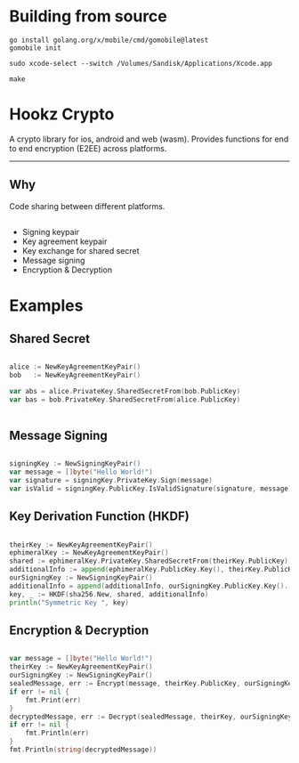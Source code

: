 # Building from source

```
go install golang.org/x/mobile/cmd/gomobile@latest
gomobile init
```

```
sudo xcode-select --switch /Volumes/Sandisk/Applications/Xcode.app
```

```
make
```


# Hookz Crypto
 A crypto library for ios, android and web (wasm). Provides functions for end to end encryption (E2EE) across platforms.

 ---

## Why
 Code sharing between different platforms.

## 
- Signing keypair
- Key agreement keypair
- Key exchange for shared secret
- Message signing
- Encryption & Decryption

# Examples

## Shared Secret

 ```go

alice := NewKeyAgreementKeyPair()
bob   := NewKeyAgreementKeyPair()

var abs = alice.PrivateKey.SharedSecretFrom(bob.PublicKey)
var bas = bob.PrivateKey.SharedSecretFrom(alice.PublicKey)
	
 ```

## Message Signing

 ```go

signingKey := NewSigningKeyPair()
var message = []byte("Hello World!")
var signature = signingKey.PrivateKey.Sign(message)
var isValid = signingKey.PublicKey.IsValidSignature(signature, message)

```

## Key Derivation Function (HKDF)

```go

theirKey := NewKeyAgreementKeyPair()
ephimeralKey := NewKeyAgreementKeyPair()
shared := ephimeralKey.PrivateKey.SharedSecretFrom(theirKey.PublicKey)
additionalInfo := append(ephimeralKey.PublicKey.Key(), theirKey.PublicKey.Key()...)
ourSigningKey := NewSigningKeyPair()
additionalInfo = append(additionalInfo, ourSigningKey.PublicKey.Key()...)
key, _ := HKDF(sha256.New, shared, additionalInfo)
println("Symmetric Key ", key)

```

## Encryption & Decryption
```go

var message = []byte("Hello World!")
theirKey := NewKeyAgreementKeyPair()
ourSigningKey := NewSigningKeyPair()
sealedMessage, err := Encrypt(message, theirKey.PublicKey, ourSigningKey)
if err != nil {
	fmt.Print(err)
}
decryptedMessage, err := Decrypt(sealedMessage, theirKey, ourSigningKey.PublicKey)
if err != nil {
	fmt.Println(err)
}
fmt.Println(string(decryptedMessage))
```